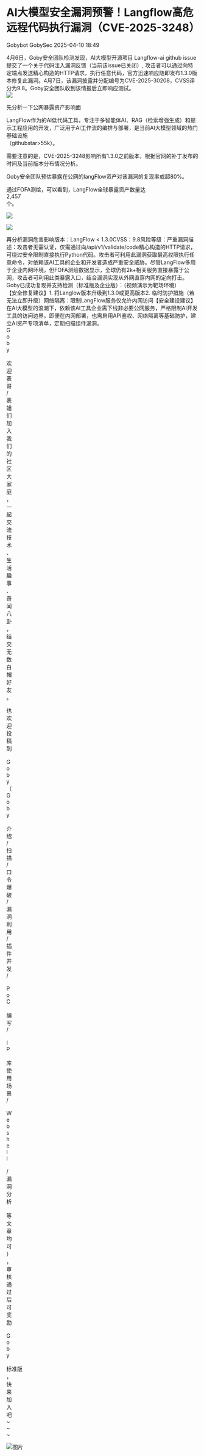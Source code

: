 #  AI大模型安全漏洞预警！Langflow高危远程代码执行漏洞（CVE-2025-3248）   
Gobybot  GobySec   2025-04-10 18:49  
  
4月6日，Goby安全团队检测发现，AI大模型开源项目 Langflow-ai github issue 提交了一个关于代码注入漏洞反馈（当前该issue已关闭）, 攻击者可以通过向特定端点发送精心构造的HTTP请求，执行任意代码，官方迅速响应随即发布1.3.0版本修复此漏洞。4月7日，该漏洞披露并分配编号为CVE-2025-30208，CVSS评分为9.8。Goby安全团队收到该情报后立即响应测试。  
![](https://mmbiz.qpic.cn/mmbiz_png/GGOWG0fficjJHx7u4zDH2JWPiaquk6y6Z0VdcfvfZfQYOHqJs9LrQGGiand3Zb4zgznMPNTEIzewOiaGTLRDJCdOpw/640?wx_fmt=png&from=appmsg "")  
  
先分析一下公网暴露资产影响面  
  
LangFlow作为的AI低代码工具，专注于多智能体AI、RAG（检索增强生成）和提示工程应用的开发，广泛用于AI工作流的编排与部署，是当前AI大模型领域的热门基础设施  
（githubstar>55k）。  
  
需要注意的是，CVE-2025-3248影响所有1.3.0之前版本，根据官网的补丁发布的时间及当前版本分布情况分析。  
  
Goby安全团队预估暴露在公网的langFlow资产对该漏洞的复现率或超80%。  
  
通过FOFA测绘，可以看到，LangFlow全球暴露资产数量达  
2,457  
个。  
  
![](https://mmbiz.qpic.cn/mmbiz_png/GGOWG0fficjJHx7u4zDH2JWPiaquk6y6Z0JXpmCiaN8JSxYyV2OiatwCLTxn1wW6FqHbA4lFpF3AInjY4s0dTwd8oA/640?wx_fmt=png&from=appmsg "")  
  
![](https://mmbiz.qpic.cn/mmbiz_png/GGOWG0fficjJHx7u4zDH2JWPiaquk6y6Z0gep13Fp00F5iajFyFkWuOQG8BjwH2N9YACCRrQR83KxqYvHeZwyBQng/640?wx_fmt=png&from=appmsg "")  
  
再分析漏洞危害影响版本：LangFlow < 1.3.0CVSS：9.8风险等级：严重漏洞描述：攻击者无需认证，仅需通过向/api/v1/validate/code精心构造的HTTP请求，可绕过安全限制直接执行Python代码。攻击者可利用此漏洞获取最高权限执行任意命令，对依赖该AI工具的企业和开发者造成严重安全威胁。尽管LangFlow多用于企业内网环境，但FOFA测绘数据显示，全球仍有2k+相关服务直接暴露于公网，攻击者可利用此类暴露入口，结合漏洞实现从外网直穿内网的定向打击。Goby已成功复现并支持检测（标准版及企业版）：（视频演示为靶场环境）  
【安全修复建议】1. 将Langlow版本升级到1.3.0或更高版本2. 临时防护措施（若无法立即升级）网络隔离：限制LangFlow服务仅允许内网访问【安全建设建议】在AI大模型的浪潮下，依赖该AI工具企业需下线非必要公网服务，严格限制AI开发工具的访问边界，即便在内网部署，也需启用API鉴权、网络隔离等基础防护，建立AI资产专项清单，定期扫描组件漏洞。  
G  
o  
b  
y  
   
欢  
迎  
表  
哥  
/  
表  
姐  
们  
加  
入  
我  
们  
的  
社  
区  
大  
家  
庭  
，  
一  
起  
交  
流  
技  
术  
、  
生  
活  
趣  
事  
、  
奇  
闻  
八  
卦  
，  
结  
交  
无  
数  
白  
帽  
好  
友  
。  
  
也  
欢  
迎  
投  
稿  
到  
   
G  
o  
b  
y  
（  
G  
o  
b  
y  
   
介  
绍  
/  
扫  
描  
/  
口  
令  
爆  
破  
/  
漏  
洞  
利  
用  
/  
插  
件  
开  
发  
/  
   
P  
o  
C  
   
编  
写  
/  
   
I  
P  
   
库  
使  
用  
场  
景  
/  
   
W  
e  
b  
s  
h  
e  
l  
l  
   
/  
漏  
洞  
分  
析  
   
等  
文  
章  
均  
可  
）  
，  
审  
核  
通  
过  
后  
可  
奖  
励  
   
G  
o  
b  
y  
   
标准版  
，  
快  
来  
加  
入  
吧  
~  
~  
~  
  
![图片](https://mmbiz.qpic.cn/mmbiz_png/GGOWG0fficjIiabR1dAPwPUfdMicdAYjpI64IJvW0ibvQHibec1lKpI5j2gBSHics8h2nBF9PRHv3NwauicLyB5lEWfmQ/640?wx_fmt=other&from=appmsg&wxfrom=5&wx_lazy=1&wx_co=1&tp=webp "")  
  
  

